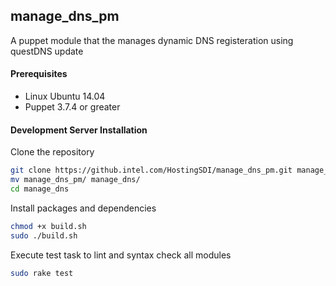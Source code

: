 
## manage_dns_pm
A puppet module that the manages dynamic DNS registeration using questDNS update


#### Prerequisites
* Linux Ubuntu 14.04
* Puppet 3.7.4 or greater


#### Development Server Installation

Clone the repository
```bash
git clone https://github.intel.com/HostingSDI/manage_dns_pm.git manage_dns
mv manage_dns_pm/ manage_dns/ 
cd manage_dns
```

Install packages and dependencies
```bash
chmod +x build.sh
sudo ./build.sh
```

Execute test task to lint and syntax check all modules
```bash
sudo rake test
```
